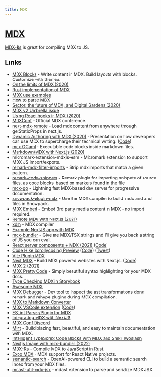 ```yaml
---
title: MDX
---
```


# [MDX](https://github.com/mdx-js/mdx)

[MDX-Rs](https://github.com/wooorm/mdxjs-rs) is great for compiling MDX to JS.

## Links

- [MDX Blocks](https://mdx-blocks.netlify.com/) - Write content in MDX. Build layouts with blocks. Customize with themes.
- [On the limits of MDX (2020)](https://www.knutmelvaer.no/blog/2020/02/on-the-limits-of-mdx/)
- [Rust implementation of MDX](https://github.com/mdx-js/rust)
- [MDX use examples](https://twitter.com/JoshWComeau/status/1243136771652751360)
- [How to parse MDX](https://github.com/micromark/mdx-state-machine)
- [Sector, the future of MDX, and Digital Gardens (2020)](https://egghead.io/lessons/egghead-sector-the-future-of-mdx-and-digital-gardens)
- [MDX v2 Umbrella issue](https://github.com/mdx-js/mdx/issues/1041)
- [Using React hooks in MDX (2020)](https://dev.to/sebastienlorber/using-react-hooks-in-mdx-4ei6)
- [MDXConf](https://mdxjs.com/conf/) - Official MDX conference.
- [next-mdx-remote](https://github.com/hashicorp/next-mdx-remote) - Load mdx content from anywhere through getStaticProps in next.js.
- [Dynamic Authoring with MDX (2020)](https://dynamicauthoring.netlify.app/slides/1) - Presentation on how developers can use MDX to supercharge their technical writing. ([Code](https://github.com/M0nica/dynamic-authoring-with-mdx))
- [mdx OCaml](https://github.com/realworldocaml/mdx) - Executable code blocks inside markdown files.
- [Markdown/MDX with Next.js (2020)](https://nextjs.org/blog/markdown)
- [micromark-extension-mdxjs-esm](https://github.com/micromark/micromark-extension-mdxjs-esm) - Micromark extension to support MDX JS import/exports.
- [remark-mdx-filter-imports](https://github.com/jknoxville/remark-mdx-filter-imports) - Strip mdx imports that match a given pattern.
- [remark-code-snippets](https://github.com/jknoxville/remark-code-snippets) - Remark plugin for importing snippets of source files, as code blocks, based on markers found in the file.
- [mdx-go](https://github.com/jxnblk/mdx-go) - Lightning fast MDX-based dev server for progressive documentation.
- [snowpack-plugin-mdx](https://github.com/jaredLunde/snowpack-plugin-mdx) - Use the MDX compiler to build .mdx and .md files in Snowpack.
- [MDX Embed](https://github.com/PaulieScanlon/mdx-embed) - Embed 3rd party media content in MDX - no import required.
- [Remote MDX with Next.js (2021)](https://www.kevinpeters.net/remote-mdx-next-js)
- [xdm](https://github.com/wooorm/xdm) - MDX compiler.
- [Example NextJS app with MDX](https://github.com/aulneau/next-mdx-fast-refresh)
- [mdx-bundler](https://github.com/kentcdodds/mdx-bundler) - Give me MDX/TSX strings and I'll give you back a string of JS you can eval.
- [React server components + MDX (2021)](https://wooorm.com/server-components-mdx-demo/) ([Code](https://github.com/wooorm/server-components-mdx-demo))
- [Code Hike Scrollycoding Preview](https://code-hike-scrollycoding-preview.vercel.app/) ([Code](https://github.com/pomber/scrollycoding-preview/)) ([Tweet](https://twitter.com/rauchg/status/1367199228494155786))
- [Vite Plugin MDX](https://github.com/brillout/vite-plugin-mdx)
- [Next MDX](https://www.next-mdx.org/) - Build MDX powered websites with Next.js. ([Code](https://github.com/shadcn/next-mdx))
- [MDX 2 (2021)](https://mdxjs.com/blog/v2/)
- [MDX Pretty Code](https://github.com/atomiks/mdx-pretty-code) - Simply beautiful syntax highlighting for your MDX docs.
- [Type Checking MDX in Storybook](https://github.com/Yama-Tomo/type-checking-MDX-in-storybook)
- [Awesome MDX](https://github.com/mdx-js/awesome)
- [MDX Debugger](https://github.com/pomber/mdx-debugger) - Dev tool to inspect the ast transformations done remark and rehype plugins during MDX compilation.
- [MDX to Markdown Converter](https://github.com/souporserious/mdx-to-md)
- [MDX VSCode extension](https://marketplace.visualstudio.com/items?itemName=silvenon.mdx) ([Code](https://github.com/silvenon/vscode-mdx))
- [ESLint Parser/Plugin for MDX](https://github.com/mdx-js/eslint-mdx)
- [Integrating MDX with NextJS](https://twitter.com/dan_abramov/status/1566792394082746368)
- [MDX Conf Discord](https://discord.gg/CYsM78ECQJ)
- [Mint](https://github.com/mintlify/mint) - Build blazing fast, beautiful, and easy to maintain documentation with MDX.
- [Intelligent TypeScript Code Blocks with MDX and Shiki Twoslash](https://www.with-heart.xyz/shiki-twoslash)
- [Nextjs Image with mdx-bundler (2022)](https://www.skovy.dev/blog/nextjs-image-with-mdx-bundler?seed=8je45a)
- [MDX-Rs](https://github.com/wooorm/mdxjs-rs) - Compile MDX to JavaScript in Rust.
- [Expo MDX](https://github.com/EvanBacon/expo-mdx) - MDX support for React Native projects.
- [semantic-search](https://github.com/beerose/semantic-search) - OpenAI-powered CLI to build a semantic search index from your MDX files.
- [mdast-util-mdx-jsx](https://github.com/syntax-tree/mdast-util-mdx-jsx) - mdast extension to parse and serialize MDX JSX.

